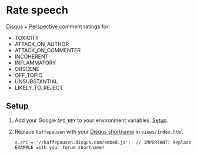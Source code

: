 Rate speech
=========================

[Disqus](https://disqus.com) + [Perspective](https://www.perspectiveapi.com/) comment ratings for:

- TOXICITY
- ATTACK_ON_AUTHOR
- ATTACK_ON_COMMENTER
- INCOHERENT
- INFLAMMATORY
- OBSCENE
- OFF_TOPIC
- UNSUBSTANTIAL
- LIKELY_TO_REJECT

## Setup

1. Add your Google `API_KEY` to your environment variables. [Setup](https://github.com/conversationai/perspectiveapi/blob/master/quickstart.md).
2. Replace `kaffepausen` with your [Disqus shortname](https://help.disqus.com/customer/en/portal/articles/466208-what-s-a-shortname-) in `views/index.html`

    `s.src = '//kaffepausen.disqus.com/embed.js';  // IMPORTANT: Replace EXAMPLE with your forum shortname!`
